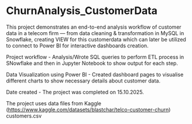 # ChurnAnalysis_CustomerData

This project demonstrates an end-to-end analysis workflow of customer data in a telecom firm — from data cleaning & transformation in MySQL in Snowflake, creating VIEW for this customerdata which can later be utilized to connect to Power BI for interactive dashboards creation. 

Project workflow - Analysis/Wrote SQL queries to perform ETL process in SNowflake and then in Jupyter Notebook to show output for each step.

Data Visualization using Power BI - Created dashboard pages to visualise different charts to show necessary details about customer data.

Date created - The project was completed on 15.10.2025.

The project uses data files from Kaggle (https://www.kaggle.com/datasets/blastchar/telco-customer-churn) customers.csv
